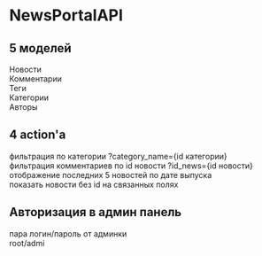 # NewsPortalAPI
## 5 моделей 
Новости \
Комментарии \
Теги \
Категории \
Авторы 
## 4 action'a
фильтрация по категории ?category_name={id категории} \
фильтрация комментариев по id новости ?id_news={id новости} \
отображение последних 5 новостей по дате выпуска \
показать новости без id на связанных полях 
## Авторизация в админ панель
пара логин/пароль от админки \
root/admi 
